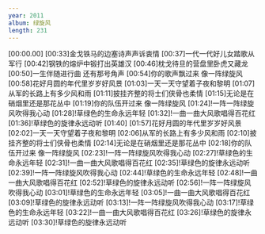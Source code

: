 ```yaml
---
year: 2011
album: 绿旋风
length: 231
---
```

[00:00.00]
[00:33]金戈铁马的边塞诗声声诉衷情
[00:37]一代一代好儿女踏歌从军行
[00:42]钢铁的熔炉中锻打出英雄汉
[00:46]枕戈待旦的营盘里卧虎又藏龙
[00:50]一生伴随进行曲 还有那号角声
[00:54]你的歌声飘过来 像一阵绿旋风
[00:58]花好月圆的年代里岁岁好风景
[01:03]一天一天守望着子夜和黎明
[01:07]从军的长路上有多少风和雨
[01:11]披挂齐整的将士们侠骨也柔情
[01:15]无论是在硝烟里还是那花丛中
[01:19]你的队伍开过来 像一阵绿旋风
[01:24]!一阵一阵绿旋风吹得我心动
[01:28]!草绿色的生命永远年轻
[01:32]!一曲一曲大风歌唱得百花红
[01:36]!草绿色的旋律永远动听
[01:40]
[01:57]花好月圆的年代里岁岁好风景
[02:02]一天一天守望着子夜和黎明
[02:06]从军的长路上有多少风和雨
[02:10]披挂齐整的将士们侠骨也柔情
[02:14]无论是在硝烟里还是那花丛中
[02:18]你的队伍开过来 像一阵绿旋风
[02:23]!一阵一阵绿旋风吹得我心动
[02:27]!草绿色的生命永远年轻
[02:31]!一曲一曲大风歌唱得百花红
[02:35]!草绿色的旋律永远动听
[02:39]!一阵一阵绿旋风吹得我心动
[02:44]!草绿色的生命永远年轻
[02:48]!一曲一曲大风歌唱得百花红
[02:52]!草绿色的旋律永远动听
[02:56]!一阵一阵绿旋风吹得我心动
[03:01]!草绿色的生命永远年轻
[03:05]!一曲一曲大风歌唱得百花红
[03:09]!草绿色的旋律永远动听
[03:13]!一阵一阵绿旋风吹得我心动
[03:17]!草绿色的生命永远年轻
[03:22]!一曲一曲大风歌唱得百花红
[03:26]!草绿色的旋律永远动听
[03:30]!草绿色的旋律永远动听
